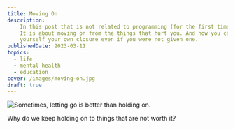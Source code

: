 ```yaml
---
title: Moving On
description:
    In this post that is not related to programming (for the first time),
    It is about moving on from the things that hurt you. And how you can give
    yourself your own closure even if you were not given one.
publishedDate: 2023-03-11
topics:
  - life
  - mental health
  - education
cover: /images/moving-on.jpg
draft: true
---
```


![Sometimes, letting go is better than holding on.](/images/moving-on.jpg)

Why do we keep holding on to things that are not worth it?
